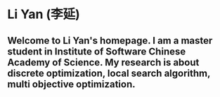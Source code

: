 # Li Yan (李延)

## Welcome to Li Yan's homepage. I am a master student in Institute of Software Chinese Academy of Science. My research is about discrete optimization, local search algorithm, multi objective optimization.
